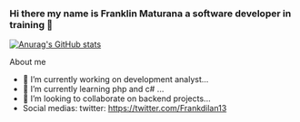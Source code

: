 ### Hi there my name is Franklin Maturana a software developer in training 👋


<!--**Phoenix-encoder/Phoenix-encoder** is a ✨ _special_ ✨ repository because its `README.md` (this file) appears on your GitHub profile.-->

[![Anurag's GitHub stats](https://github-readme-stats.vercel.app/api?username=phoenix-encoder)](https://github.com/anuraghazra/github-readme-stats)


About me

- 🔭 I’m currently working on development analyst...
- 🌱 I’m currently learning php and c# ...
- 👯 I’m looking to collaborate on backend projects...
- Social medias: 
  twitter: https://twitter.com/Frankdilan13

